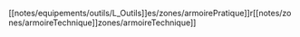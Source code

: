 [[notes/equipements/outils/L_Outils]]es/zones/armoirePratique]]r[[notes/zones/armoireTechnique]]zones/armoireTechnique]]